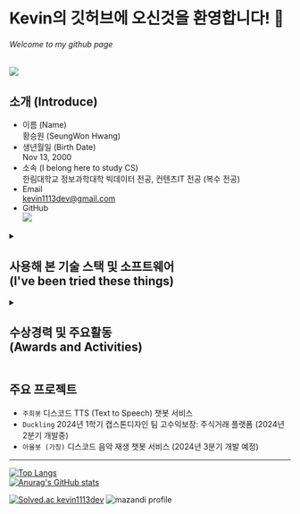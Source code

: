 # Kevin의 깃허브에 오신것을 환영합니다! 🤗
###### Welcome to my github page


<a href="https://hits.seeyoufarm.com"><img src="https://hits.seeyoufarm.com/api/count/incr/badge.svg?url=https%3A%2F%2Fgithub.com%2Fkevin1113-github&count_bg=%2379C83D&title_bg=%23555555&icon=&icon_color=%23E7E7E7&title=View&edge_flat=false"/></a>

## 소개 (Introduce)
- 이름 (Name)</br>
황승원 (SeungWon Hwang)
- 생년월일 (Birth Date)</br>
Nov 13, 2000
- 소속 (I belong here to study CS)</br>
한림대학교 정보과학대학 빅데이터 전공, 컨텐츠IT 전공 (복수 전공)
- Email</br>
kevin1113dev@gmail.com
- GitHub</br>
<a href="https://github.com/kevin1113-github"><img src="https://img.shields.io/badge/GitHub-kevin1113--github-181717?logo=github&logoColor=white"/></a>
<details>
  <summary><h2>사용해 본 기술 스택 및 소프트웨어</br>(I've been tried these things)</h2></summary>
  <div style="margin-left:">
    <img src="https://img.shields.io/badge/C-A8B9CC?logo=C&logoColor=white"/>
    <img src="https://img.shields.io/badge/C++-00599C?logo=cplusplus&logoColor=white"/>
    <img src="https://img.shields.io/badge/Csharp-512BD4?logo=csharp&logoColor=white"/>
    <img src="https://img.shields.io/badge/JAVA-007396?logo=java&logoColor=white"/>
    <img src="https://img.shields.io/badge/Python-3776AB?logo=python&logoColor=white"/>
    <img src="https://img.shields.io/badge/JavaScript-F7DF1E?logo=javascript&logoColor=white"/>
    <img src="https://img.shields.io/badge/PHP-777BB4?logo=php&logoColor=white"/>
    <img src="https://img.shields.io/badge/HTML5-E34F26?logo=html5&logoColor=white"/>
    <img src="https://img.shields.io/badge/CSS3-1572B6?logo=css3&logoColor=white"/>
    <img src="https://img.shields.io/badge/MySQL-4479A1?logo=mysql&logoColor=white"/>
    <img src="https://img.shields.io/badge/SQLite-003B57?logo=sqlite&logoColor=white"/>
    <img src="https://img.shields.io/badge/Unity-000000?logo=unity&logoColor=white"/>
    <img src="https://img.shields.io/badge/Git-F05032?logo=git&logoColor=white"/>
    <img src="https://img.shields.io/badge/GitHub-181717?logo=github&logoColor=white"/>
    <img src="https://img.shields.io/badge/Visual_Studio-5C2D91?logo=visualstudio&logoColor=white"/>
    <img src="https://img.shields.io/badge/Visual_Studio_Code-007ACC?logo=visualstudiocode&logoColor=white"/>
    <img src="https://img.shields.io/badge/Anaconda-44A833?logo=anaconda&logoColor=white"/>
    <img src="https://img.shields.io/badge/Jupyter-F37626?logo=jupyter&logoColor=white"/>
    <img src="https://img.shields.io/badge/Eclipse-2C2255?logo=eclipseide&logoColor=white"/>
    <img src="https://img.shields.io/badge/PyCharm-000000?logo=pycharm&logoColor=white"/>
    <img src="https://img.shields.io/badge/Amazon_AWS-232F3E?logo=amazonaws&logoColor=white"/>
    <img src="https://img.shields.io/badge/Amazon_EC2-FF9900?logo=amazonec2&logoColor=white"/>
    <img src="https://img.shields.io/badge/npm-CB3837?logo=npm&logoColor=white"/>
    <img src="https://img.shields.io/badge/NumPy-013243?logo=numpy&logoColor=white"/>
    <img src="https://img.shields.io/badge/PyTorch-EE4C2C?logo=pytorch&logoColor=white"/>
    <img src="https://img.shields.io/badge/TensorFlow-FF6F00?logo=tensorflow&logoColor=white"/>
    <img src="https://img.shields.io/badge/Keras-D00000?logo=keras&logoColor=white"/>
    <img src="https://img.shields.io/badge/.NET-512BD4?logo=dotnet&logoColor=white"/>
    <img src="https://img.shields.io/badge/Gradle-02303A?logo=gradle&logoColor=white"/>
    <img src="https://img.shields.io/badge/Adobe_Premiere_Pro-31A8FF?logo=adobephotoshop&logoColor=white"/>
    <img src="https://img.shields.io/badge/Adobe_Photoshop-9999FF?logo=adobepremierepro&logoColor=white"/>
    <img src="https://img.shields.io/badge/macOS-000000?logo=macos&logoColor=white"/>
    <img src="https://img.shields.io/badge/Windows-0078D4?logo=windows&logoColor=white"/>
    <img src="https://img.shields.io/badge/Linux-FCC624?logo=linux&logoColor=white"/>
    <img src="https://img.shields.io/badge/Ubuntu-E95420?logo=ubuntu&logoColor=white"/>
    <img src="https://img.shields.io/badge/Docker-2496ED?logo=docker&logoColor=white"/>
    <img src="https://img.shields.io/badge/Discord-5865F2?logo=discord&logoColor=white"/>
    <img src="https://img.shields.io/badge/React-61DAFB?logo=react&logoColor=white"/>
    <img src="https://img.shields.io/badge/Node.js-339933?logo=nodedotjs&logoColor=white"/>
    <img src="https://img.shields.io/badge/Nodemon-76D04B?logo=nodemon&logoColor=white"/>
    <img src="https://img.shields.io/badge/Google_Cardboard-FF7143?logo=googlecardboard&logoColor=white"/>
    <img src="https://img.shields.io/badge/Raspberry_Pi-A22846?logo=raspberrypi&logoColor=white"/>
    <img src="https://img.shields.io/badge/Arduino-00878F?logo=arduino&logoColor=white"/>
    <img src="https://img.shields.io/badge/Apache-D22128?logo=apache&logoColor=white"/>
    <img src="https://img.shields.io/badge/Blender-E87D0D?logo=blender&logoColor=white"/>
    <img src="https://img.shields.io/badge/YouTube-FF0000?logo=youtube&logoColor=white"/>
    <img src="https://img.shields.io/badge/Android-3DDC84?logo=android&logoColor=white"/>
    <img src="https://img.shields.io/badge/Android_Studio-3DDC84?logo=androidstudio&logoColor=white"/>
    <img src="https://img.shields.io/badge/Google_Play-414141?logo=googleplay&logoColor=white"/>
    <img src="https://img.shields.io/badge/Mips_Assembly-000000?logo=mipsassembly&logoColor=white"/>
    <img src="https://img.shields.io/badge/Termius-000000?logo=termius&logoColor=white"/>
    <img src="https://img.shields.io/badge/iTerm2-000000?logo=iterm2&logoColor=white"/>
    <img src="https://img.shields.io/badge/FileZilla-BF0000?logo=filezilla&logoColor=white"/>
    <img src="https://img.shields.io/badge/iCloud-3693F3?logo=icloud&logoColor=white"/>
    <img src="https://img.shields.io/badge/Microsoft_Azure-0078D4?logo=microsoftazure&logoColor=white"/>
    <img src="https://img.shields.io/badge/Microsoft_Office-D83B01?logo=microsoftoffice&logoColor=white"/>
  </div>
</details>

<!--
  뱃지 사용법, https://simpleicons.org/
  <img src="https://img.shields.io/badge/[표시_할_이름]-[블록_색]?logo=[아이콘]&logoColor=white"/>
-->
<details>
  <summary><h2>수상경력 및 주요활동</br>(Awards and Activities)</h2></summary>

### 2019년
- 2019년도 한림대학교 입학 모의 토익 응시 (580점)
- 2019년도 교내 학술동아리 C.愛.랑 라온팀 신입생 교육
- 2019년도 교내 학술동아리 C.愛.랑 하계 SW 워크샵
- 2019년도 교내 SW Week 동아리 전시회 출품
- 2019년도 1학년 1학기 학기우등 (4.15)
- 2019년도 1학년 2학기 학기우등 (4.42)

### 2020년
- 2020년 4월 7일 육군 28사단 신병교육대 입대

### 2021년
- 2021년 10월 12일 육군 28사단 80여단 2대대 81mm 박격포병 병장 만기전역

### 2022년
- 2022년도 2학년 복학
- 2022년도 교내 학술동아리 C.愛.랑 하계 SW 워크샵
- 2022년도 교내 SW Week 동아리 전시회 출품
- 2022년도 2학년 1학기 학기우등 (4.42)
- 2022년도 2학년 2학기 학기우등 (4.10)

### 2023년
- 2023년도 1, 2학기, 동계, 하계 SW 근로 장학생 선발
- 2023년도 교내 학술동아리 C.愛.랑 하계 SW 워크샵
- 2023년도 교내 한림 오픈소스 SW 해커톤 대회 출전
- 2023년도 토익 특별시험 응시 (710점)
- 2023년도 제19회 TOPCIT 응시 (455점, 수준 3)
- 2023년도 프로그래머스 PCCP(코딩전문역량인증) 특별시험 응시 (500점, Lv2)
- 2023년도 프로그래머스 PCCP(코딩전문역량인증) 특별시험 응시 (545점, Lv2)
- 2023년도 강원 SW 페스티벌 코딩 경진대회 참가
- 2023년도 교내 SW Week 동아리 전시회 출품
- 2023년도 교내 SW Week Coding Festival 대회 수상 (은상)
- 2023년도 3학년 1학기 학기우등 (4.06)
- 2023년도 3학년 2학기 학기우등 (4.25)
</details>


## 주요 프로젝트
- `주희봇` 디스코드 TTS (Text to Speech) 챗봇 서비스
- `Duckling` 2024년 1학기 캡스톤디자인 팀 고수익보장: 주식거래 플랫폼 (2024년 2분기 개발중)
- `아율봇 (가칭)` 디스코드 음악 재생 챗봇 서비스 (2024년 3분기 개발 예정)

* * *

<!-- https://github.com/anuraghazra/github-readme-stats -->
[![Top Langs](https://github-readme-stats.vercel.app/api/top-langs/?username=kevin1113-github&theme=dark&locale=kr)](https://github.com/anuraghazra/github-readme-stats)
</br>
[![Anurag's GitHub stats](https://github-readme-stats.vercel.app/api?username=kevin1113-github&theme=dark&locale=kr)](https://github.com/anuraghazra/github-readme-stats)

<!-- https://github.com/mazassumnida/mazassumnida -->
<!-- https://github.com/mazassumnida/mazandi -->
[![Solved.ac
kevin1113dev](http://mazassumnida.wtf/api/v2/generate_badge?boj=kevin1113dev)](https://solved.ac/kevin1113dev)
![mazandi profile](http://mazandi.herokuapp.com/api?handle=kevin1113dev&theme=warm)


